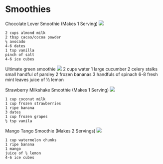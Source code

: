 # Smoothies

Chocolate Lover Smoothie (Makes 1 Serving)
![](http://blog.fablunch.com/wp-content/uploads/Chocolate-Lover-Smoothie.jpg)

    2 cups almond milk
    2 tbsp cacao/cocoa powder
    ¼ avocado
    4-6 dates
    1 tsp vanilla
    pinch of salt
    4-6 ice cubes

Ultimate green smoothie
![](http://blog.fablunch.com/wp-content/uploads/Ultimate-Green-Smoothie.jpg)
    2 cups water
    1 large cucumber
    2 celery stalks
    small handful of parsley
    2 frozen bananas
    3 handfuls of spinach
    6-8 fresh mint leaves
    juice of ½ lemon

Strawberry Milkshake Smoothie (Makes 1 Serving)
![](http://blog.fablunch.com/wp-content/uploads/Strawberry-Milkshake-Smoothie.jpg)

    1 cup coconut milk
    1 cup frozen strawberries
    1 ripe banana
    3 dates
    1 cup frozen grapes
    ½ tsp vanila

Mango Tango Smoothie (Makes 2 Servings)
![](http://blog.fablunch.com/wp-content/uploads/Mango-Tango-Smoothie.jpg)

    1 cup watermelon chunks
    1 ripe banana
    1 mango
    juice of ½ lemon
    4-6 ice cubes
